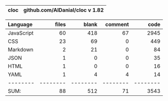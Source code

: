 
cloc|github.com/AlDanial/cloc v 1.82
--- | ---

Language|files|blank|comment|code
:-------|-------:|-------:|-------:|-------:
JavaScript|60|418|67|2945
CSS|23|69|0|449
Markdown|2|21|0|84
JSON|1|0|0|35
HTML|1|0|0|16
YAML|1|4|4|14
--------|--------|--------|--------|--------
SUM:|88|512|71|3543
